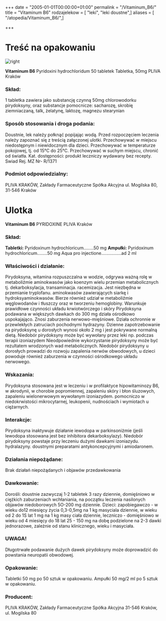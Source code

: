 +++
date = "2005-01-01T00:00:00+01:00"
permalink = "/Vitaminum_B6/"
title = "Vitaminum B6"
rodzajelekow = [ "leki", "leki doustne",]
aliases = [ "/atopedia/Vitaminum_B6/",]

+++

Treść na opakowaniu
===================

![](/images/Vitaminum_B6.jpg "right")

**Vitaminum B6**
Pyridoxini hydrochloridum
50 tabletek
Tabletka, 50mg
PLIVA Kraków

### Skład:

1 tabletka zawiera jako substancję czynną 50mg chlorowodorku pirydoksyny, oraz substancje pomocnicze: sacharozę, skrobię ziemniaczaną, talk, żelatynę, laktozę, magnezu stearynian

### Sposób stosowania i droga podania:

Doustnie, lek należy połknąć popijając wodą.
Przed rozpoczęciem leczenia należy zapoznać się z treścią załączonej ulotki.
Przechowywać w miejscu niedostępnym i niewidocznym dla dzieci.
Przechowywać w temperaturze pokojowej, tj. od 15°C do 25°C.
Przechowywać w suchym miejscu, chronić od światła.
Kat. dostępności:
produkt leczniczy wydawany bez recepty.
Swiad Rej. MZ Nr- R/1371

### Podmiot odpowiedzialny:

PLIVA KRAKÓW,
Zakłady Farmaceutyczne Spółka Akcyjna
ul. Mogilska 80, 31-546 Kraków

Ulotka
======

**Vitaminum B6**
PYRIDOXINE
PLIVA Kraków

### Skład:

**Tabletki:**
Pyridoxinum hydrochloricum........50 mg
**Ampułki:**
Pyridoxinum hydrochloricum........50 mg
Aqua pro injectione................ad 2 ml

### Właściwości i działanie:

Pirydoksyna, witamina rozpuszczalna w wodzie, odgrywa ważną rolę w metaboliźmie aminokwasów jako koenzym wielu przemian metabolicznych tj. dekarboksylacja, transaminacja. racemizacja. Jest niezbędna w przemianie tryplofanu. aminokwasów zawierających siarkę i hydroksyaminokwasów. Bierze również udział w metaboliźmie węglowodanów i tłuszczy oraz w tworzeniu hemoglobiny. Warunkuje prawidłowe czynności układu krwiotwórczego i skóry Pirydoksyna podawana w większych dawkach do 300 mg działa ośrodkowo uspokajająco. Znosi zaburzenia nerwowo-mięśniowe. Działa ochronnie w przewlekłych zatruciach pochodnymi hydrazyny. Dzienne zapotrzebowanie na pirydoksynę u dorosłych wynosi około 2 mg i jest pokrywane normalną dietą. Niedobór pirydoksyny może być wywołany przez leki np. podczas terapii izoniazydem Nieodpowiednie wykorzystanie pirydoksyny może być rezultatem wrodzonych wad metabolicznych. Niedobór pirydoksyny u dorosłych prowadzi do rozwoju zapalenia nerwów obwodowych, u dzieci powoduje również zaburzenia w czynności ośrodkowego układu nerwowego.

### Wskazania:

Pirydoksyna stosowana jest w leczeniu i w profilaktyce hipowitaminozy B6, w akrodynii, w chorobie popromiennej, zapaleniu skóry i błon śluzowych, zapaleniu wielonerwowym wywołanym izoniazydem. pomocniczo w niedokrwistości mikrocytarnej, leukopenii, nudnościach i wymiotach u ciężarnych.

### Interakcje:

Pirydoksyna inaktywuje działanie iewodopa w parkinsoniżmie (jeśli lewodopa stosowana jest bez inhibitora dekarboksylazy). Niedobór pirydoksyny powstaje przy leczeniu dużymi dawkami izoniazydu. hydralazyny. doustnymi preparatami antykoncepcyjnymi i amiodaronem.

### Działania niepożądane:

Brak działań niepożądanych i objawów przedawkowania

### Dawkowanie:

Dorośli: doustnie zazwyczaj 1-2 tabletek 3 razy dziennie, domięśniowo w ciężkich zaburzeniach wchłaniania, na początku leczenia nasilonych objawów niedoborowych 5O-200 mg dziennie. Dzieci: zapobiegawczo - w wieku do12 miesięcy życia 0,3-0,5mg na 1 kg masyciala dziennie, w wieku od 2 do 1S lat 1 mg na 1 kg masy ciała dziennie, leczniczo - domięśniowo w wieku od 4 miesięcy do 18 lat 25 - 150 mg na dobę podzielone na 2-3 dawki jednorazowe, zależnie od stanu klinicznego, wieku i masyciała.

### UWAGA!

Długotrwałe podawanie dużych dawek pirydoksyny może doprowadzić do powstania neuropatii obwodowej.

### Opakowanie:

Tabletki 50 mg po 50 sztuk w opakowaniu. Ampułki 50 mg/2 ml po 5 sztuk w opakowaniu.

### Producent:

PLIVA KRAKÓW,
Zakłady Farmaceutyczne Spółka Akcyjna
31-546 Kraków, ul. Mogilska 80
